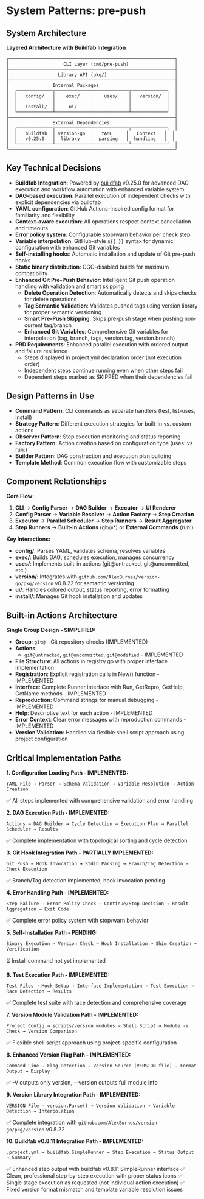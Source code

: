# System Patterns: pre-push

## System Architecture
**Layered Architecture with Buildfab Integration**

```
┌─────────────────────────────────────────────────────────────┐
│                    CLI Layer (cmd/pre-push)                 │
├─────────────────────────────────────────────────────────────┤
│                  Library API (pkg/)                         │
├─────────────────────────────────────────────────────────────┤
│                Internal Packages                            │
│  ┌─────────────┬─────────────┬─────────────┬─────────────┐  │
│  │   config/   │    exec/    │    uses/    │   version/  │  │
│  │             │             │             │             │  │
│  │   install/  │     ui/     │             │             │  │
│  └─────────────┴─────────────┴─────────────┴─────────────┘  │
├─────────────────────────────────────────────────────────────┤
│                External Dependencies                        │
│  ┌─────────────┬─────────────┬─────────────┬─────────────┐  │
│  │   buildfab  │ version-go  │   YAML     │   Context   │  │
│  │   v0.25.0   │  library    │  parsing   │  handling   │  │
│  └─────────────┴─────────────┴─────────────┴─────────────┘  │
└─────────────────────────────────────────────────────────────┘
```

## Key Technical Decisions
- **Buildfab Integration**: Powered by [buildfab](https://github.com/AlexBurnes/buildfab) v0.25.0 for advanced DAG execution and workflow automation with enhanced variable system
- **DAG-based execution**: Parallel execution of independent checks with explicit dependencies via buildfab
- **YAML configuration**: GitHub Actions-inspired config format for familiarity and flexibility
- **Context-aware execution**: All operations respect context cancellation and timeouts
- **Error policy system**: Configurable stop/warn behavior per check step
- **Variable interpolation**: GitHub-style `${{ }}` syntax for dynamic configuration with enhanced Git variables
- **Self-installing hooks**: Automatic installation and update of Git pre-push hooks
- **Static binary distribution**: CGO-disabled builds for maximum compatibility
- **Enhanced Git Pre-Push Behavior**: Intelligent Git push operation handling with validation and smart skipping
  - **Delete Operation Detection**: Automatically detects and skips checks for delete operations
  - **Tag Semantic Validation**: Validates pushed tags using version library for proper semantic versioning
  - **Smart Pre-Push Skipping**: Skips pre-push stage when pushing non-current tag/branch
  - **Enhanced Git Variables**: Comprehensive Git variables for interpolation (tag, branch, tags, version.tag, version.branch)
- **PRD Requirements**: Enhanced parallel execution with ordered output and failure resilience
  - Steps displayed in project.yml declaration order (not execution order)
  - Independent steps continue running even when other steps fail
  - Dependent steps marked as SKIPPED when their dependencies fail

## Design Patterns in Use
- **Command Pattern**: CLI commands as separate handlers (test, list-uses, install)
- **Strategy Pattern**: Different execution strategies for built-in vs. custom actions
- **Observer Pattern**: Step execution monitoring and status reporting
- **Factory Pattern**: Action creation based on configuration type (uses: vs run:)
- **Builder Pattern**: DAG construction and execution plan building
- **Template Method**: Common execution flow with customizable steps

## Component Relationships
**Core Flow:**
1. **CLI** → **Config Parser** → **DAG Builder** → **Executor** → **UI Renderer**
2. **Config Parser** → **Variable Resolver** → **Action Factory** → **Step Creation**
3. **Executor** → **Parallel Scheduler** → **Step Runners** → **Result Aggregator**
4. **Step Runners** → **Built-in Actions** (git@*) or **External Commands** (run:)

**Key Interactions:**
- **config/**: Parses YAML, validates schema, resolves variables
- **exec/**: Builds DAG, schedules execution, manages concurrency
- **uses/**: Implements built-in actions (git@untracked, git@uncommitted, etc.)
- **version/**: Integrates with `github.com/AlexBurnes/version-go/pkg/version` v0.8.22 for semantic versioning
- **ui/**: Handles colored output, status reporting, error formatting
- **install/**: Manages Git hook installation and updates

## Built-in Actions Architecture
**Single Group Design - SIMPLIFIED:**
- **Group**: `git@` - Git repository checks (IMPLEMENTED)
- **Actions**: 
  - `git@untracked`, `git@uncommitted`, `git@modified` - IMPLEMENTED
- **File Structure**: All actions in registry.go with proper interface implementation
- **Registration**: Explicit registration calls in New() function - IMPLEMENTED
- **Interface**: Complete Runner interface with Run, GetRepro, GetHelp, GetName methods - IMPLEMENTED
- **Reproduction**: Command strings for manual debugging - IMPLEMENTED
- **Help**: Descriptive text for each action - IMPLEMENTED
- **Error Context**: Clear error messages with reproduction commands - IMPLEMENTED
- **Version Validation**: Handled via flexible shell script approach using project configuration

## Critical Implementation Paths
**1. Configuration Loading Path - IMPLEMENTED:**
```
YAML File → Parser → Schema Validation → Variable Resolution → Action Creation
```
✅ All steps implemented with comprehensive validation and error handling

**2. DAG Execution Path - IMPLEMENTED:**
```
Actions → DAG Builder → Cycle Detection → Execution Plan → Parallel Scheduler → Results
```
✅ Complete implementation with topological sorting and cycle detection

**3. Git Hook Integration Path - PARTIALLY IMPLEMENTED:**
```
Git Push → Hook Invocation → Stdin Parsing → Branch/Tag Detection → Check Execution
```
✅ Branch/Tag detection implemented, hook invocation pending

**4. Error Handling Path - IMPLEMENTED:**
```
Step Failure → Error Policy Check → Continue/Stop Decision → Result Aggregation → Exit Code
```
✅ Complete error policy system with stop/warn behavior

**5. Self-Installation Path - PENDING:**
```
Binary Execution → Version Check → Hook Installation → Shim Creation → Verification
```
⏳ Install command not yet implemented

**6. Test Execution Path - IMPLEMENTED:**
```
Test Files → Mock Setup → Interface Implementation → Test Execution → Race Detection → Results
```
✅ Complete test suite with race detection and comprehensive coverage

**7. Version Module Validation Path - IMPLEMENTED:**
```
Project Config → scripts/version modules → Shell Script → Module -V Check → Version Comparison
```
✅ Flexible shell script approach using project-specific configuration

**8. Enhanced Version Flag Path - IMPLEMENTED:**
```
Command Line → Flag Detection → Version Source (VERSION file) → Format Output → Display
```
✅ -V outputs only version, --version outputs full module info

**9. Version Library Integration Path - IMPLEMENTED:**
```
VERSION File → version.Parse() → Version Validation → Variable Detection → Interpolation
```
✅ Complete integration with `github.com/AlexBurnes/version-go/pkg/version` v0.8.22

**10. Buildfab v0.8.11 Integration Path - IMPLEMENTED:**
```
.project.yml → buildfab.SimpleRunner → Step Execution → Status Output → Summary
```
✅ Enhanced step output with buildfab v0.8.11 SimpleRunner interface
✅ Clean, professional step-by-step execution with proper status icons
✅ Single stage execution as requested (not individual action execution)
✅ Fixed version format mismatch and template variable resolution issues